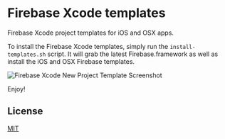 # Firebase Xcode templates

Firebase Xcode project templates for iOS and OSX apps.

To install the Firebase Xcode templates, simply run
the `install-templates.sh` script. It will grab the latest Firebase.framework
as well as install the iOS and OSX Firebase templates.

![Firebase Xcode New Project Template Screenshot](http://i.imgur.com/TPCoYDx.png)

Enjoy!

License
-------
[MIT](http://firebase.mit-license.org)
